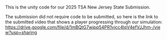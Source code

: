 This is the unity code for our 2025 TSA New Jersey State Submission. 

The submission did not require code to be submitted, so here is the link to the submitted video that shows a player progressing through our simulation:
https://drive.google.com/file/d/1mBQtG7wipp54PR1vjcc4lqV4efVJJhm-/view?usp=sharing

